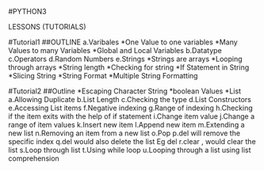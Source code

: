 #PYTHON3

LESSONS (TUTORIALS)

#Tutorial1
##OUTLINE
a.Varibales
*One Value to one variables
*Many  Values to many Variables
*Global and Local Variables
b.Datatype
c.Operators
d.Random Numbers
e.Strings 
*Strings are arrays
*Looping through arrays
*String length
*Checking for string
*If Statement in String
*Slicing String
*String Format
*Multiple String Formatting

#Tutorial2
##Outline
*Escaping Character String
*boolean Values
*List
a.Allowing Duplicate
b.List Length
c.Checking the type
d.List Constructors
e.Accessing List items
f.Negative indexing
g.Range of indexing 
h.Checking if the item exits with the help of if statement
i.Change item value
j.Change a range of item values
k.Insert new item
l.Append new item
m.Extending a new list
n.Removing an item from a new list
o.Pop
p.del will remove the specific index
q.del would also delete the list 
Eg del <list>
r.clear , would clear the list
s.Loop through list
t.Using while loop
u.Looping through a list using list comprehension

